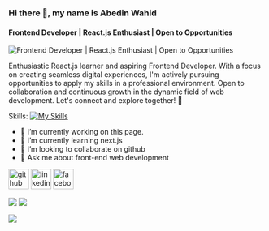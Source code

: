 ### Hi there 👋, my name is Abedin Wahid
#### Frontend Developer | React.js Enthusiast | Open to Opportunities
![Frontend Developer | React.js Enthusiast | Open to Opportunities](https://media.licdn.com/dms/image/D5616AQHRXySh_RyCTA/profile-displaybackgroundimage-shrink_350_1400/0/1700421922958?e=1707350400&v=beta&t=i1ovvQysBuMMskFi_xX2DvTb26psc7M8YDaIAETJL2Y)

Enthusiastic React.js learner and aspiring Frontend Developer. With a focus on creating seamless digital experiences, I'm actively pursuing opportunities to apply my skills in a professional environment. Open to collaboration and continuous growth in the dynamic field of web development. Let's connect and explore together! 🚀 

Skills: 
[![My Skills](https://skillicons.dev/icons?i=js,react,nodejs,mongodb,espressjs,tailwind,boostrap)](https://skillicons.dev)

- 🔭 I’m currently working on this page. 
- 🌱 I’m currently learning next.js 
- 👯 I’m looking to collaborate on github 
- 💬 Ask me about front-end web development 


[<img src='https://cdn.jsdelivr.net/npm/simple-icons@3.0.1/icons/github.svg' alt='github' height='40'>](https://github.com/abedinwahid9)  [<img src='https://cdn.jsdelivr.net/npm/simple-icons@3.0.1/icons/linkedin.svg' alt='linkedin' height='40'>](https://www.linkedin.com/in/abedinwahid9/)  [<img src='https://cdn.jsdelivr.net/npm/simple-icons@3.0.1/icons/facebook.svg' alt='facebook' height='40'>](https://www.facebook.com/abedin.wahid.5)  

![](http://github-profile-summary-cards.vercel.app/api/cards/repos-per-language?username=abedinwahid9&theme=default) [![](https://github-readme-stats.vercel.app/api/top-langs/?username=abedinwahid9)](https://github.com/anuraghazra/github-readme-stats)



![](http://github-profile-summary-cards.vercel.app/api/cards/profile-details?username=abedinwahid9&theme=default)

